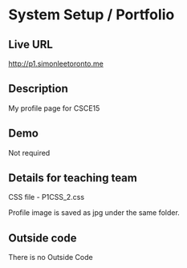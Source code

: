 # System Setup / Portfolio

## Live URL
<http://p1.simonleetoronto.me>

## Description
My profile page for CSCE15

## Demo
Not required

## Details for teaching team
CSS file - P1CSS_2.css

Profile image is saved as jpg under the same folder.

## Outside code
There is no Outside Code
